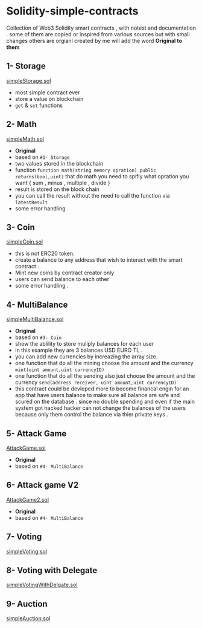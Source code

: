 # Solidity-simple-contracts
Collection of Web3 Solidity smart contracts , with notest and documentation .
some of them are copied or inspired from various sources but with small changes 
others are orgianl created by me will add the word **Original to them**

## 1- Storage 
[simpleStorage.sol](https://github.com/mhd-fettah/Solidity-simple-contracts/blob/main/simpleStorage.sol)
- most simple contract ever 
- store a value on blockchain 
- `get` & `set` functions 

## 2- Math 
[simpleMath.sol](https://github.com/mhd-fettah/Solidity-simple-contracts/blob/main/simpleMath.sol)
- **Original** 
- based on `#1- Storage` 
- two values stored in the blockchain 
- function `function math(string memory opration) public returns(bool,uint)`
that do math you need to spifiy what opration you want { sum , minus , multiple , divide }
- result is stored on the block chain 
- you can call the result without the need to call the function via `latestResult`
- some error handling . 

## 3- Coin 
[simpleCoin.sol](https://github.com/mhd-fettah/Solidity-simple-contracts/blob/main/simpleCoin.sol)
- this is not ERC20 token.
- create a balance to any address that wish to interact with the smart contract . 
- Mint new coins by contract creator only 
- users can send balance to each other 
- some error handling .


## 4- MultiBalance 
[simpleMultiBalance.sol](https://github.com/mhd-fettah/Solidity-simple-contracts/blob/main/simpleMultiBalance.sol)
- **Original** 
- based on `#3- Coin` 
- show the ablility to store muliply balances for each user 
- in this example they are 3 balances USD EURO TL .
- you can add new currencies by increazing the array size.
- one function that do all the mining choose the amount and the currency 
`mint(uint amount,uint currencyID)`
- one function that do all the sending also just choose the amount and the currency 
`send(address receiver, uint amount,uint currencyID)`
- this contract could be devloped more to become financal engin for an app that have users balance 
to make sure all balance are safe and scured on the database . since no double spending and even if the main system got hacked hacker can not change the balances of the users because only them control the balance via thier private keys . 

## 5- Attack Game 
[AttackGame.sol](https://github.com/mhd-fettah/Solidity-simple-contracts/blob/main/AttackGame.sol)
- **Original** 
- based on `#4- MultiBalance ` 

## 6- Attack game V2 
[AttackGame2.sol](https://github.com/mhd-fettah/Solidity-simple-contracts/blob/main/AttackGame2.sol)
- **Original** 
- based on `#4- MultiBalance ` 

## 7- Voting 
[simpleVoting.sol](https://github.com/mhd-fettah/Solidity-simple-contracts/blob/main/simpleVoting.sol)


## 8- Voting with Delegate 
[simpleVotingWithDelgate.sol](https://github.com/mhd-fettah/Solidity-simple-contracts/blob/main/simpleVotingWithDelgate.sol)



## 9- Auction
[simpleAuction.sol](https://github.com/mhd-fettah/Solidity-simple-contracts/blob/main/simpleAuction.sol)

